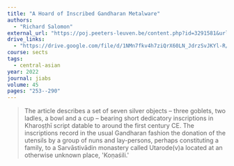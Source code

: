 ```yaml
---
title: "A Hoard of Inscribed Gandharan Metalware"
authors:
  - "Richard Salomon"
external_url: "https://poj.peeters-leuven.be/content.php?id=3291581&url=article&download=yes"
drive_links:
  - "https://drive.google.com/file/d/1NMn7fkv4h7ziQrX60LN_JdrzSvJKYl-R/view?usp=sharing"
course: sects
tags:
  - central-asian
year: 2022
journal: jiabs
volume: 45
pages: "253--290"
---
```


> The article describes a set of seven silver objects – three goblets, two ladles,
a bowl and a cup – bearing short dedicatory inscriptions in Kharoṣṭhī script datable to around the first century CE. The inscriptions record in the usual Gandharan
fashion the donation of the utensils by a group of nuns and lay-persons, perhaps 
constituting a family, to a Sarvāstivādin monastery called Utarode(v)a 
located at an otherwise unknown place, 'Koṇaśili.'
